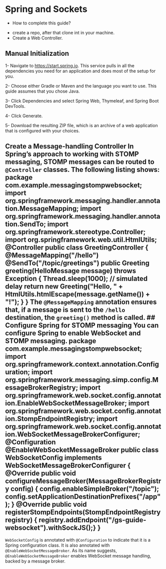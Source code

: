 # Spring and Sockets

* How to complete this guide?

- create a repo, after that clone int in your machine.
- Create a Web Controller.


## Manual Initialization 

1- Navigate to https://start.spring.io. This service pulls in all the dependencies you need for an application and does most of the setup for you.

2- Choose either Gradle or Maven and the language you want to use. This guide assumes that you chose Java.

3- Click Dependencies and select Spring Web, Thymeleaf, and Spring Boot DevTools.

4- Click Generate.

5- Download the resulting ZIP file, which is an archive of a web application that is configured with your choices.

## Create a Message-handling Controller In Spring’s approach to working with STOMP messaging, STOMP messages can be routed to `@Controller` classes. The following listing shows: package com.example.messagingstompwebsocket; import org.springframework.messaging.handler.annotation.MessageMapping; import org.springframework.messaging.handler.annotation.SendTo; import org.springframework.stereotype.Controller; import org.springframework.web.util.HtmlUtils; @Controller public class GreetingController { @MessageMapping("/hello") @SendTo("/topic/greetings") public Greeting greeting(HelloMessage message) throws Exception { Thread.sleep(1000); // simulated delay return new Greeting("Hello, " + HtmlUtils.htmlEscape(message.getName()) + "!"); } } The `@MessageMapping` annotation ensures that, if a message is sent to the `/hello` destination, the `greeting()` method is called. ## Configure Spring for STOMP messaging You can configure Spring to enable WebSocket and STOMP messaging. package com.example.messagingstompwebsocket; import org.springframework.context.annotation.Configuration; import org.springframework.messaging.simp.config.MessageBrokerRegistry; import org.springframework.web.socket.config.annotation.EnableWebSocketMessageBroker; import org.springframework.web.socket.config.annotation.StompEndpointRegistry; import org.springframework.web.socket.config.annotation.WebSocketMessageBrokerConfigurer; @Configuration @EnableWebSocketMessageBroker public class WebSocketConfig implements WebSocketMessageBrokerConfigurer { @Override public void configureMessageBroker(MessageBrokerRegistry config) { config.enableSimpleBroker("/topic"); config.setApplicationDestinationPrefixes("/app"); } @Override public void registerStompEndpoints(StompEndpointRegistry registry) { registry.addEndpoint("/gs-guide-websocket").withSockJS();} } 

`WebSocketConfig` is annotated with `@Configuration` to indicate that it is a Spring configuration class. It is also annotated with `@EnableWebSocketMessageBroker`. As its name suggests, `@EnableWebSocketMessageBroker` enables WebSocket message handling, backed by a message broker. 
